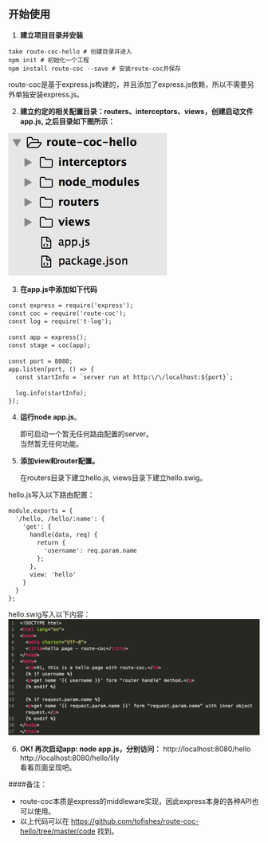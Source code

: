 ## 开始使用
1. **建立项目目录并安装**
```
take route-coc-hello # 创建目录并进入
npm init # 初始化一个工程
npm install route-coc --save # 安装route-coc并保存
```
route-coc是基于express.js构建的，并且添加了express.js依赖，所以不需要另外单独安装express.js。

2. **建立约定的相关配置目录：routers、interceptors、views，创建启动文件app.js, 之后目录如下图所示：**

  ![项目目录](project-dir.png)

3. **在app.js中添加如下代码**

  ```
  const express = require('express');
  const coc = require('route-coc');
  const log = require('t-log');

  const app = express();
  const stage = coc(app);

  const port = 8080;
  app.listen(port, () => {
    const startInfo = `server run at http:\/\/localhost:${port}`;

    log.info(startInfo);
  });
  ```

4. **运行node app.js**。

   即可启动一个暂无任何路由配置的server。<br>当然暂无任何功能。
   
5. **添加view和router配置。**

   在routers目录下建立hello.js, views目录下建立hello.swig。

  hello.js写入以下路由配置：

  ```
  module.exports = {
    '/hello, /hello/:name': {
      'get': {
        handle(data, req) {
          return {
            'username': req.param.name
          };
        },
        view: 'hello'
      }
    }
  };
  ```

  hello.swig写入以下内容：
  ![hello.swig](html-code.png)

6. **OK! 再次启动app: node app.js，分别访问：**
http://localhost:8080/hello<br>
http://localhost:8080/hello/lily
<br>看看页面呈现吧。 

####备注：
* route-coc本质是express的middleware实现，因此express本身的各种API也可以使用。
* 以上代码可以在 <https://github.com/tofishes/route-coc-hello/tree/master/code> 找到。
